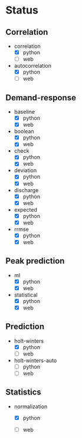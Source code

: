 # Status

## Correlation
- correlation
    - [x] python
    - [ ] web
  
- autocorrelation
    - [x] python
    - [ ] web
  
## Demand-response
- baseline
    - [x] python
    - [x] web
- boolean
    - [x] python
    - [x] web
- check
    - [x] python
    - [x] web
- deviation
    - [x] python
    - [x] web
- discharge
    - [x] python
    - [x] web
- expected
    - [x] python
    - [x] web
- rrmse
    - [x] python
    - [x] web

## Peak prediction
- ml
    - [x] python
    - [x] web
- statistical
    - [x] python
    - [x] web
    
## Prediction
- holt-winters
    - [x] python
    - [ ] web
- holt-winters-auto
    - [ ] python
    - [ ] web

## Statistics
- normalization
    - [x] python
    - [ ] web
    
 

